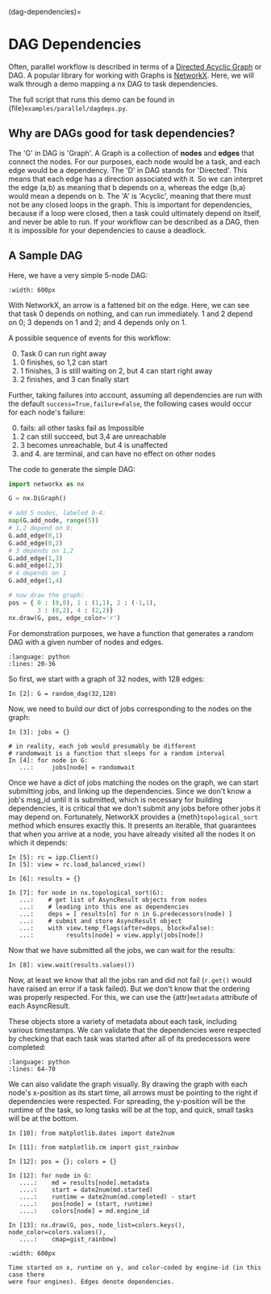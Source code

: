 (dag-dependencies)=

# DAG Dependencies

Often, parallel workflow is described in terms of a [Directed Acyclic Graph](https://en.wikipedia.org/wiki/Directed_acyclic_graph) or DAG. A popular library
for working with Graphs is [NetworkX]. Here, we will walk through a demo mapping
a nx DAG to task dependencies.

The full script that runs this demo can be found in
{file}`examples/parallel/dagdeps.py`.

## Why are DAGs good for task dependencies?

The 'G' in DAG is 'Graph'. A Graph is a collection of **nodes** and **edges** that connect
the nodes. For our purposes, each node would be a task, and each edge would be a
dependency. The 'D' in DAG stands for 'Directed'. This means that each edge has a
direction associated with it. So we can interpret the edge (a,b) as meaning that b depends
on a, whereas the edge (b,a) would mean a depends on b. The 'A' is 'Acyclic', meaning that
there must not be any closed loops in the graph. This is important for dependencies,
because if a loop were closed, then a task could ultimately depend on itself, and never be
able to run. If your workflow can be described as a DAG, then it is impossible for your
dependencies to cause a deadlock.

## A Sample DAG

Here, we have a very simple 5-node DAG:

```{figure} figs/simpledag.*
:width: 600px
```

With NetworkX, an arrow is a fattened bit on the edge. Here, we can see that task 0
depends on nothing, and can run immediately. 1 and 2 depend on 0; 3 depends on
1 and 2; and 4 depends only on 1.

A possible sequence of events for this workflow:

0. Task 0 can run right away
1. 0 finishes, so 1,2 can start
2. 1 finishes, 3 is still waiting on 2, but 4 can start right away
3. 2 finishes, and 3 can finally start

Further, taking failures into account, assuming all dependencies are run with the default
`success=True,failure=False`, the following cases would occur for each node's failure:

0. fails: all other tasks fail as Impossible
1. 2 can still succeed, but 3,4 are unreachable
2. 3 becomes unreachable, but 4 is unaffected
3. and 4. are terminal, and can have no effect on other nodes

The code to generate the simple DAG:

```python
import networkx as nx

G = nx.DiGraph()

# add 5 nodes, labeled 0-4:
map(G.add_node, range(5))
# 1,2 depend on 0:
G.add_edge(0,1)
G.add_edge(0,2)
# 3 depends on 1,2
G.add_edge(1,3)
G.add_edge(2,3)
# 4 depends on 1
G.add_edge(1,4)

# now draw the graph:
pos = { 0 : (0,0), 1 : (1,1), 2 : (-1,1),
        3 : (0,2), 4 : (2,2)}
nx.draw(G, pos, edge_color='r')
```

For demonstration purposes, we have a function that generates a random DAG with a given
number of nodes and edges.

```{literalinclude} ../examples/dagdeps.py
:language: python
:lines: 20-36
```

So first, we start with a graph of 32 nodes, with 128 edges:

```ipython
In [2]: G = random_dag(32,128)
```

Now, we need to build our dict of jobs corresponding to the nodes on the graph:

```ipython
In [3]: jobs = {}

# in reality, each job would presumably be different
# randomwait is a function that sleeps for a random interval
In [4]: for node in G:
   ...:     jobs[node] = randomwait
```

Once we have a dict of jobs matching the nodes on the graph, we can start submitting jobs,
and linking up the dependencies. Since we don't know a job's msg_id until it is submitted,
which is necessary for building dependencies, it is critical that we don't submit any jobs
before other jobs it may depend on. Fortunately, NetworkX provides a
{meth}`topological_sort` method which ensures exactly this. It presents an iterable, that
guarantees that when you arrive at a node, you have already visited all the nodes it
on which it depends:

```ipython
In [5]: rc = ipp.Client()
In [5]: view = rc.load_balanced_view()

In [6]: results = {}

In [7]: for node in nx.topological_sort(G):
   ...:    # get list of AsyncResult objects from nodes
   ...:    # leading into this one as dependencies
   ...:    deps = [ results[n] for n in G.predecessors(node) ]
   ...:    # submit and store AsyncResult object
   ...:    with view.temp_flags(after=deps, block=False):
   ...:         results[node] = view.apply(jobs[node])
```

Now that we have submitted all the jobs, we can wait for the results:

```ipython
In [8]: view.wait(results.values())
```

Now, at least we know that all the jobs ran and did not fail (`r.get()` would have
raised an error if a task failed). But we don't know that the ordering was properly
respected. For this, we can use the {attr}`metadata` attribute of each AsyncResult.

These objects store a variety of metadata about each task, including various timestamps.
We can validate that the dependencies were respected by checking that each task was
started after all of its predecessors were completed:

```{literalinclude} ../examples/dagdeps.py
:language: python
:lines: 64-70
```

We can also validate the graph visually. By drawing the graph with each node's x-position
as its start time, all arrows must be pointing to the right if dependencies were respected.
For spreading, the y-position will be the runtime of the task, so long tasks
will be at the top, and quick, small tasks will be at the bottom.

```ipython
In [10]: from matplotlib.dates import date2num

In [11]: from matplotlib.cm import gist_rainbow

In [12]: pos = {}; colors = {}

In [12]: for node in G:
   ....:    md = results[node].metadata
   ....:    start = date2num(md.started)
   ....:    runtime = date2num(md.completed) - start
   ....:    pos[node] = (start, runtime)
   ....:    colors[node] = md.engine_id

In [13]: nx.draw(G, pos, node_list=colors.keys(), node_color=colors.values(),
   ....:    cmap=gist_rainbow)
```

```{figure} figs/dagdeps.*
:width: 600px

Time started on x, runtime on y, and color-coded by engine-id (in this case there
were four engines). Edges denote dependencies.
```

[networkx]: https://networkx.github.io/

